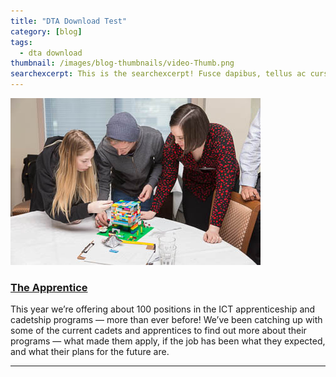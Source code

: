 ```yaml
---
title: "DTA Download Test"
category: [blog]
tags:
  - dta download
thumbnail: /images/blog-thumbnails/video-Thumb.png
searchexcerpt: This is the searchexcerpt! Fusce dapibus, tellus ac cursus commodo, tortor mauris condimentum nibh, ut fermentum massa justo sit amet risus. Sed posuere consectetur est at lobortis. Donec id elit non mi porta gravida at eget metus.
---
```


![Thumbnail](/images/blog-thumbnails/blog-image-THUMB-1.jpg)

### [The Apprentice](https://www.dta.gov.au/blog/the-apprentice/)

This year we’re offering about 100 positions in the ICT apprenticeship and cadetship programs — more than ever before! We’ve been catching up with some of the current cadets and apprentices to find out more about their programs — what made them apply, if the job has been what they expected, and what their plans for the future are.

***
